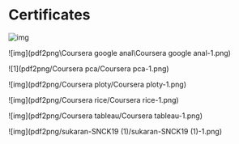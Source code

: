 # Certificates
![img](https://images.youracclaim.com/size/340x340/images/302f9e9a-40bc-4a2b-b51b-7fc9ba94407f/Oracle-Certification-badge_OC-Associate600X600.png)

![img](pdf2png\Coursera google anal\Coursera google anal-1.png)
<!--pdf2png/Coursera google anal/Coursera google anal-1.png-->

![1](pdf2png/Coursera pca/Coursera pca-1.png)

![img](pdf2png/Coursera ploty/Coursera ploty-1.png)

![img](pdf2png/Coursera rice/Coursera rice-1.png)

![img](pdf2png/Coursera tableau/Coursera tableau-1.png)

![img](pdf2png/sukaran-SNCK19 (1)/sukaran-SNCK19 (1)-1.png)
